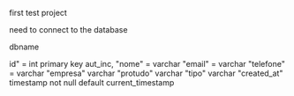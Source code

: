 first test project

need to connect to the database

dbname

id" = int primary key aut_inc, 
"nome" = varchar
"email" = varchar
"telefone" = varchar
"empresa" varchar 
"protudo" varchar
"tipo" varchar
"created_at" timestamp not null default current_timestamp